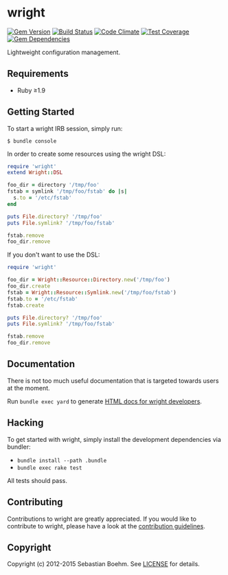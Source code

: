 wright
======

[![Gem Version](https://img.shields.io/gem/v/wright.svg?style=flat-square)][gem]
[![Build Status](https://img.shields.io/travis/sometimesfood/wright.svg?style=flat-square)][travis]
[![Code Climate](https://img.shields.io/codeclimate/github/sometimesfood/wright.svg?style=flat-square)][codeclimate]
[![Test Coverage](https://img.shields.io/codeclimate/coverage/github/sometimesfood/wright.svg?style=flat-square)][codeclimate]
[![Gem Dependencies](https://img.shields.io/gemnasium/sometimesfood/wright.svg?style=flat-square)][gemnasium]

[gem]: https://rubygems.org/gems/wright
[travis]: https://travis-ci.org/sometimesfood/wright
[codeclimate]: https://codeclimate.com/github/sometimesfood/wright
[gemnasium]: https://gemnasium.com/sometimesfood/wright

Lightweight configuration management.

Requirements
------------

 - Ruby ≥1.9

Getting Started
---------------

To start a wright IRB session, simply run:

    $ bundle console

In order to create some resources using the wright DSL:

```ruby
require 'wright'
extend Wright::DSL

foo_dir = directory '/tmp/foo'
fstab = symlink '/tmp/foo/fstab' do |s|
  s.to = '/etc/fstab'
end

puts File.directory? '/tmp/foo'
puts File.symlink? '/tmp/foo/fstab'

fstab.remove
foo_dir.remove
```

If you don't want to use the DSL:

```ruby
require 'wright'

foo_dir = Wright::Resource::Directory.new('/tmp/foo')
foo_dir.create
fstab = Wright::Resource::Symlink.new('/tmp/foo/fstab')
fstab.to = '/etc/fstab'
fstab.create

puts File.directory? '/tmp/foo'
puts File.symlink? '/tmp/foo/fstab'

fstab.remove
foo_dir.remove
```

Documentation
-------------

There is not too much useful documentation that is targeted towards
users at the moment.

Run `bundle exec yard` to generate
[HTML docs for wright developers](http://rubydoc.info/gems/wright/).

Hacking
-------

To get started with wright, simply install the development
dependencies via bundler:

 - `bundle install --path .bundle`
 - `bundle exec rake test`

All tests should pass.

Contributing
------------

Contributions to wright are greatly appreciated. If you would like to
contribute to wright, please have a look at the
[contribution guidelines](CONTRIBUTING.md).

Copyright
---------

Copyright (c) 2012-2015 Sebastian Boehm. See [LICENSE](LICENSE) for
details.

